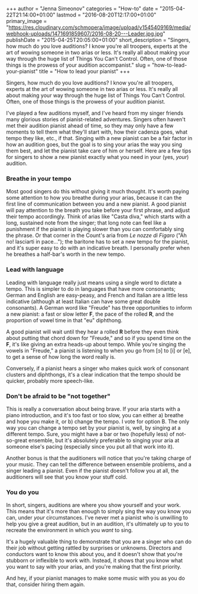 +++
author = "Jenna Simeonov"
categories = "How-to"
date = "2015-04-22T21:14:00+01:00"
lastmod = "2016-08-20T12:17:00+01:00"
primary_image = "https://res.cloudinary.com/schmopera/image/upload/v1545409169/media/webhook-uploads/1471691859607/2016-08-20---Leader.jpg.jpg"
publishDate = "2015-04-25T20:05:00+01:00"
short_description = "Singers, how much do you love auditions? I know you&#039;re all troopers, experts at the art of wowing someone in two arias or less. It&#039;s really all about making your way through the huge list of Things You Can&#039;t Control. Often, one of those things is the prowess of your audition accompanist."
slug = "how-to-lead-your-pianist"
title = "How to lead your pianist"
+++

Singers, how much do you love auditions? I know you're all troopers, experts at the art of wowing someone in two arias or less. It's really all about making your way through the huge list of Things You Can't Control. Often, one of those things is the prowess of your audition pianist.

I've played a few auditions myself, and I've heard from my singer friends many glorious stories of pianist-related adventures. Singers often haven't met their audition pianist ahead of time, so they may only have a few moments to tell them what they'll start with, how their cadenza goes, what tempo they like, etc., if that. Singing with a new pianist can be a fair factor in how an audition goes, but the goal is to sing your arias the way you sing them best, and let the pianist take care of him or herself. Here are a few tips for singers to show a new pianist exactly what you need in your (yes, *your*) audition.

### Breathe in your tempo

Most good singers do this without giving it much thought. It's worth paying some attention to how you breathe during your arias, because it can the first line of communication between you and a new pianist. A good pianist will pay attention to the breath you take before your first phrase, and adjust their tempo accordingly. Think of arias like "Casta diva," which starts with a long, sustained note from the singer; that long note can feel like a punishment if the pianist is playing slower than you can comfortably sing the phrase. Or that corner in the Count's aria from *Le nozze di Figaro* ("Ah no! lasciarti in pace..."); the baritone has to set a new tempo for the pianist, and it's super easy to do with an indicative breath. I personally prefer when he breathes a half-bar's worth in the new tempo.

### Lead with language

Leading with language really just means using a single word to dictate a tempo. This is simpler to do in languages that have more consonants; German and English are easy-peasy, and French and Italian are a little less indicative (although at least Italian can have some great double consonants). A German word like "Freude" has three opportunities to inform a new pianist: a fast or slow letter **F**, the pace of the rolled **R**, and the proportion of vowel time in that "eu" diphthong. 

A good pianist will wait until they hear a rolled **R** before they even think about putting that chord down for "Freude," and so if you spend time on the **F**, it's like giving an extra heads-up about tempo. While you're singing the vowels in "Freude," a pianist is listening to when you go from [ɔ] to [i] or [e], to get a sense of how long the word really is.

Conversely, if a pianist hears a singer who makes quick work of consonant clusters and diphthongs, it's a clear indication that the tempo should be quicker, probably more speech-like.

### Don't be afraid to be "not together"

This is really a conversation about being brave. If your aria starts with a piano introduction, and it's too fast or too slow, you can either a) breathe and hope you make it, or b) change the tempo. I vote for option B. The only way you can change a tempo set by your pianist is, well, by singing at a different tempo. Sure, you might have a bar or two (hopefully less) of not-so-great ensemble, but it's absolutely preferable to singing your aria at someone else's pacing (especially since you put all that work into it).

Another bonus is that the auditioners will notice that you're taking charge of your music. They can tell the difference between ensemble problems, and a singer leading a pianist. Even if the pianist doesn't follow you at all, the auditioners will see that you know your stuff cold.

### You do you

In short, singers, auditions are where you show yourself and your work. This means that it's more than enough to simply sing the way you know you can, under *your* circumstances. I've never met a pianist who is unwilling to help you give a great audition, but in an audition, it's ultimately up to you to recreate the environment in which you *want* to sing. 

It's a hugely valuable thing to demonstrate that you are a singer who can do their job without getting rattled by surprises or unknowns. Directors and conductors want to know this about you, and it doesn't show that you're stubborn or inflexible to work with. Instead, it shows that you know what you want to say with your arias, and you're making that the first priority. 

And hey, if your pianist manages to make some music with you as you do that, consider hiring them again.
